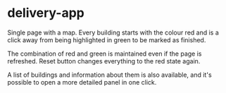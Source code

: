 # delivery-app

Single page with a map. Every building starts with the colour red and is a click away from being highlighted in green to be marked as finished.

The combination of red and green is maintained even if the page is refreshed. Reset button changes everything to the red state again. 

A list of buildings and information about them is also available, and it's possible to open a more detailed panel in one click.
